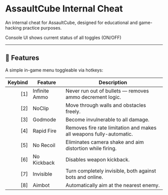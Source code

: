 # AssaultCube Internal Cheat

An internal cheat for AssaultCube, designed for educational and game-hacking practice purposes. 

Console UI shows current status of all toggles (ON/OFF)

---

## 🔧 Features

A simple in-game menu toggleable via hotkeys:

| Keybind | Feature           | Description                                                                 |
|--------:|-------------------|-----------------------------------------------------------------------------|
|   [1]   | Infinite Ammo      | Never run out of bullets — removes ammo decrement logic.                   |
|   [2]   | NoClip             | Move through walls and obstacles freely.                                   |
|   [3]   | Godmode            | Become invulnerable to all damage.                                         |
|   [4]   | Rapid Fire         | Removes fire rate limitation and makes all weapons fully-automatic.        |
|   [5]   | No Recoil          | Eliminates camera shake and aim distortion while firing.                   |
|   [6]   | No Kickback        | Disables weapon kickback.                                                  |
|   [7]   | Invisible          | Turn completely invisible, both against bots and online.                   |
|   [8]   | Aimbot             | Automatically aim at the nearest enemy.                                    |
